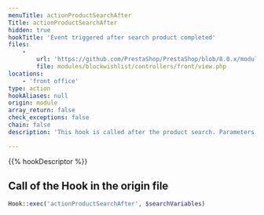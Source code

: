 ```yaml
---
menuTitle: actionProductSearchAfter
Title: actionProductSearchAfter
hidden: true
hookTitle: 'Event triggered after search product completed'
files:
    -
        url: 'https://github.com/PrestaShop/PrestaShop/blob/8.0.x/modules/blockwishlist/controllers/front/view.php'
        file: modules/blockwishlist/controllers/front/view.php
locations:
    - 'front office'
type: action
hookAliases: null
origin: module
array_return: false
check_exceptions: false
chain: false
description: 'This hook is called after the product search. Parameters are already filter'

---
```


{{% hookDescriptor %}}

## Call of the Hook in the origin file

```php
Hook::exec('actionProductSearchAfter', $searchVariables)
```
